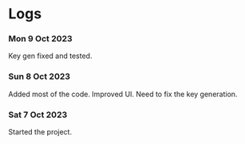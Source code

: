 # Logs

### Mon 9 Oct 2023

Key gen fixed and tested.

### Sun 8 Oct 2023

Added most of the code. Improved UI. Need to fix the key generation.

### Sat 7 Oct 2023

Started the project.
